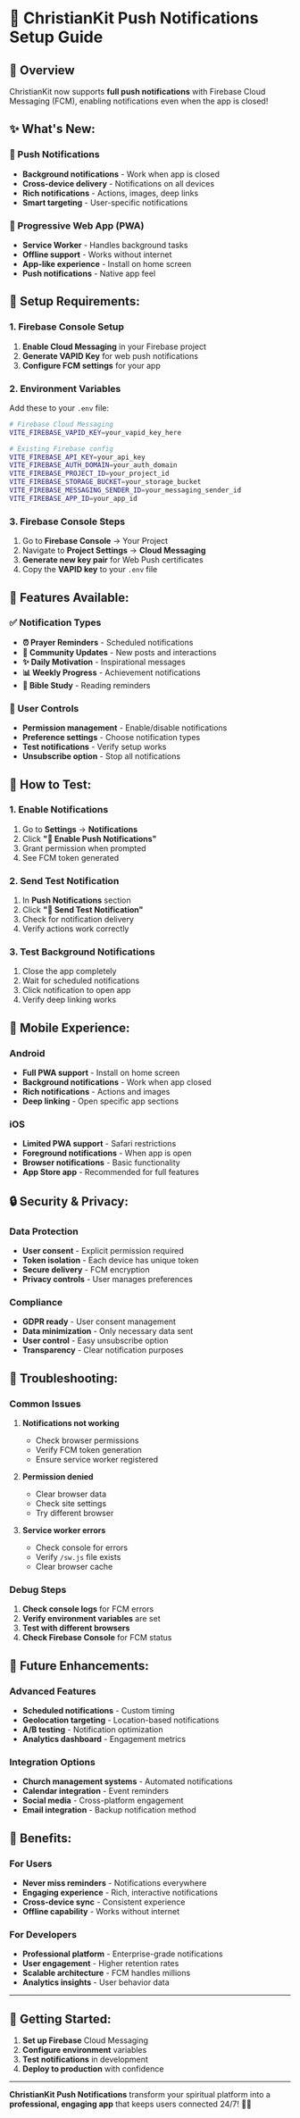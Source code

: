 # 🔔 ChristianKit Push Notifications Setup Guide

## 🚀 **Overview**
ChristianKit now supports **full push notifications** with Firebase Cloud Messaging (FCM), enabling notifications even when the app is closed!

## ✨ **What's New:**

### **🔔 Push Notifications**
- **Background notifications** - Work when app is closed
- **Cross-device delivery** - Notifications on all devices
- **Rich notifications** - Actions, images, deep links
- **Smart targeting** - User-specific notifications

### **📱 Progressive Web App (PWA)**
- **Service Worker** - Handles background tasks
- **Offline support** - Works without internet
- **App-like experience** - Install on home screen
- **Push notifications** - Native app feel

## 🔧 **Setup Requirements:**

### **1. Firebase Console Setup**
1. **Enable Cloud Messaging** in your Firebase project
2. **Generate VAPID Key** for web push notifications
3. **Configure FCM settings** for your app

### **2. Environment Variables**
Add these to your `.env` file:
```bash
# Firebase Cloud Messaging
VITE_FIREBASE_VAPID_KEY=your_vapid_key_here

# Existing Firebase config
VITE_FIREBASE_API_KEY=your_api_key
VITE_FIREBASE_AUTH_DOMAIN=your_auth_domain
VITE_FIREBASE_PROJECT_ID=your_project_id
VITE_FIREBASE_STORAGE_BUCKET=your_storage_bucket
VITE_FIREBASE_MESSAGING_SENDER_ID=your_messaging_sender_id
VITE_FIREBASE_APP_ID=your_app_id
```

### **3. Firebase Console Steps**
1. Go to **Firebase Console** → Your Project
2. Navigate to **Project Settings** → **Cloud Messaging**
3. **Generate new key pair** for Web Push certificates
4. Copy the **VAPID key** to your `.env` file

## 🎯 **Features Available:**

### **✅ Notification Types**
- **⏰ Prayer Reminders** - Scheduled notifications
- **👥 Community Updates** - New posts and interactions
- **✨ Daily Motivation** - Inspirational messages
- **📊 Weekly Progress** - Achievement notifications
- **📖 Bible Study** - Reading reminders

### **🔧 User Controls**
- **Permission management** - Enable/disable notifications
- **Preference settings** - Choose notification types
- **Test notifications** - Verify setup works
- **Unsubscribe option** - Stop all notifications

## 🚀 **How to Test:**

### **1. Enable Notifications**
1. Go to **Settings** → **Notifications**
2. Click **"🔔 Enable Push Notifications"**
3. Grant permission when prompted
4. See FCM token generated

### **2. Send Test Notification**
1. In **Push Notifications** section
2. Click **"🧪 Send Test Notification"**
3. Check for notification delivery
4. Verify actions work correctly

### **3. Test Background Notifications**
1. Close the app completely
2. Wait for scheduled notifications
3. Click notification to open app
4. Verify deep linking works

## 📱 **Mobile Experience:**

### **Android**
- **Full PWA support** - Install on home screen
- **Background notifications** - Work when app closed
- **Rich notifications** - Actions and images
- **Deep linking** - Open specific app sections

### **iOS**
- **Limited PWA support** - Safari restrictions
- **Foreground notifications** - When app is open
- **Browser notifications** - Basic functionality
- **App Store app** - Recommended for full features

## 🔒 **Security & Privacy:**

### **Data Protection**
- **User consent** - Explicit permission required
- **Token isolation** - Each device has unique token
- **Secure delivery** - FCM encryption
- **Privacy controls** - User manages preferences

### **Compliance**
- **GDPR ready** - User consent management
- **Data minimization** - Only necessary data sent
- **User control** - Easy unsubscribe option
- **Transparency** - Clear notification purposes

## 🚨 **Troubleshooting:**

### **Common Issues**
1. **Notifications not working**
   - Check browser permissions
   - Verify FCM token generation
   - Ensure service worker registered

2. **Permission denied**
   - Clear browser data
   - Check site settings
   - Try different browser

3. **Service worker errors**
   - Check console for errors
   - Verify `/sw.js` file exists
   - Clear browser cache

### **Debug Steps**
1. **Check console logs** for FCM errors
2. **Verify environment variables** are set
3. **Test with different browsers**
4. **Check Firebase Console** for FCM status

## 🔮 **Future Enhancements:**

### **Advanced Features**
- **Scheduled notifications** - Custom timing
- **Geolocation targeting** - Location-based notifications
- **A/B testing** - Notification optimization
- **Analytics dashboard** - Engagement metrics

### **Integration Options**
- **Church management systems** - Automated notifications
- **Calendar integration** - Event reminders
- **Social media** - Cross-platform engagement
- **Email integration** - Backup notification method

## 🎉 **Benefits:**

### **For Users**
- **Never miss reminders** - Notifications everywhere
- **Engaging experience** - Rich, interactive notifications
- **Cross-device sync** - Consistent experience
- **Offline capability** - Works without internet

### **For Developers**
- **Professional platform** - Enterprise-grade notifications
- **User engagement** - Higher retention rates
- **Scalable architecture** - FCM handles millions
- **Analytics insights** - User behavior data

---

## 🚀 **Getting Started:**

1. **Set up Firebase** Cloud Messaging
2. **Configure environment** variables
3. **Test notifications** in development
4. **Deploy to production** with confidence

---

**ChristianKit Push Notifications** transform your spiritual platform into a **professional, engaging app** that keeps users connected 24/7! 🌟✨
